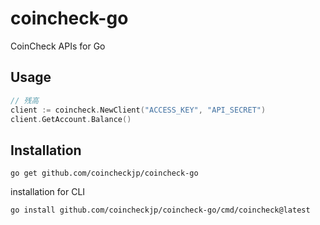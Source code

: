 # coincheck-go

CoinCheck APIs for Go

## Usage

```go
// 残高
client := coincheck.NewClient("ACCESS_KEY", "API_SECRET")
client.GetAccount.Balance()
```

## Installation

```
go get github.com/coincheckjp/coincheck-go
```

installation for CLI

```
go install github.com/coincheckjp/coincheck-go/cmd/coincheck@latest
```
